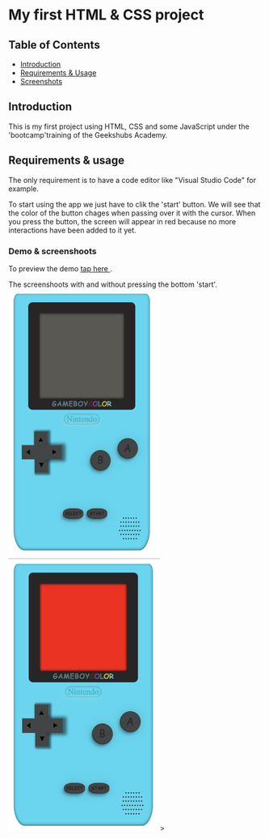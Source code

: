 # My first HTML & CSS project

## Table of Contents

- [Introduction](#introduction)
- [Requirements & Usage](#requirements)
- [Screenshots](#screenshots)

## Introduction <a name = "introduction"></a>

This is my first project using HTML, CSS and some JavaScript under the 'bootcamp'training of the Geekshubs Academy.

## Requirements & usage <a name = "requirements"></a>

The only requirement is to have a code editor like "Visual Studio Code" for example.

To start using the app we just have to clik the 'start' button. We will see that the color of the button chages when passing over it with the cursor. When you press the button, the screen will appear in red because no more interactions have been added to it yet.

### Demo & screenshoots <a name = "screenshots"></a>

To preview the demo <a href="https://leyreromero.github.io/GAMEBOY-css/"> tap here </a>.

The screenshoots with and without pressing the bottom 'start'.
<img src="./images/capt1.png" alt="preview console" width="300" heigth="500">
<img src="./images/capt2.png"  alt="preview console started" width="300" heigth="500">>
